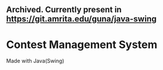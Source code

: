 ## Archived. Currently present in https://git.amrita.edu/guna/java-swing
# Contest Management System
Made with Java(Swing)
